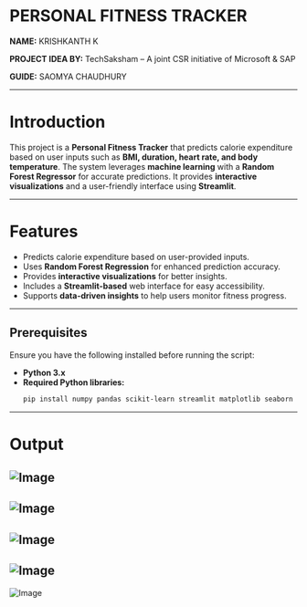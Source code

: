 # PERSONAL FITNESS TRACKER

**NAME:** KRISHKANTH K  

**PROJECT IDEA BY:** TechSaksham – A joint CSR initiative of Microsoft & SAP

**GUIDE:** SAOMYA CHAUDHURY

---

# **Introduction**  
This project is a **Personal Fitness Tracker** that predicts calorie expenditure based on user inputs such as **BMI, duration, heart rate, and body temperature**. The system leverages **machine learning** with a **Random Forest Regressor** for accurate predictions. It provides **interactive visualizations** and a user-friendly interface using **Streamlit**.

---

# **Features**  

- Predicts calorie expenditure based on user-provided inputs.  
- Uses **Random Forest Regression** for enhanced prediction accuracy.  
- Provides **interactive visualizations** for better insights.  
- Includes a **Streamlit-based** web interface for easy accessibility.  
- Supports **data-driven insights** to help users monitor fitness progress.  

---

## **Prerequisites**  

Ensure you have the following installed before running the script:

- **Python 3.x**  
- **Required Python libraries:**  
  ```sh
  pip install numpy pandas scikit-learn streamlit matplotlib seaborn

---

# **Output**
![Image](https://github.com/user-attachments/assets/516eb87d-e7cb-4cfe-9230-aba1f9507fa4)
---
![Image](https://github.com/user-attachments/assets/c6226184-64f6-47e8-aece-8acf025aeac5)
---
![Image](https://github.com/user-attachments/assets/262a6d3b-cbd4-4f42-b72d-db9932f59eef)
---
![Image](https://github.com/user-attachments/assets/f20b271b-8551-4eb9-892d-eae1f48c180a)
---
![Image](https://github.com/user-attachments/assets/82109c88-612a-4475-b44c-9d9f0064e205)
